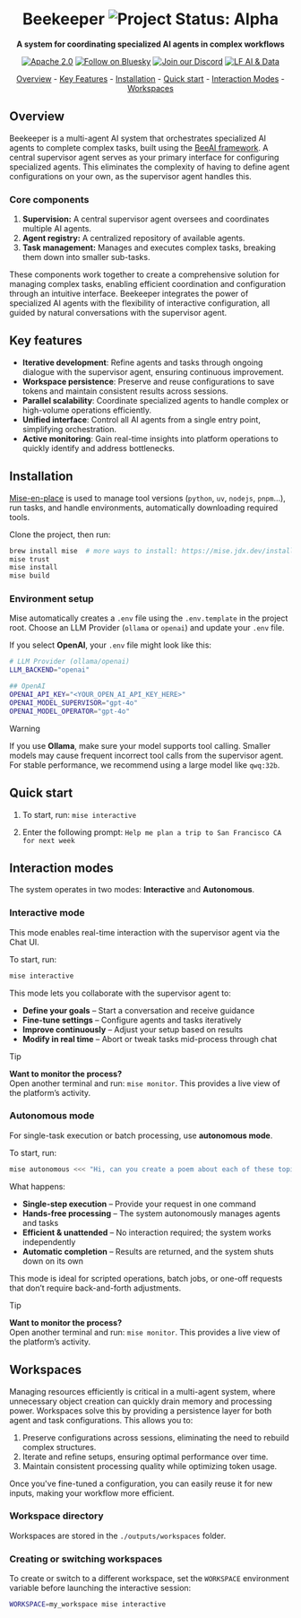 <div align="center">
  
# Beekeeper <img align="cener" alt="Project Status: Alpha" src="https://img.shields.io/badge/Status-Alpha-red">

**A system for coordinating specialized AI agents in complex workflows**

[![Apache 2.0](https://img.shields.io/badge/Apache%202.0-License-EA7826?style=plastic&logo=apache&logoColor=white)](https://github.com/i-am-bee/beeai-framework?tab=Apache-2.0-1-ov-file#readme)
[![Follow on Bluesky](https://img.shields.io/badge/Follow%20on%20Bluesky-0285FF?style=plastic&logo=bluesky&logoColor=white)](https://bsky.app/profile/beeaiagents.bsky.social)
[![Join our Discord](https://img.shields.io/badge/Join%20our%20Discord-7289DA?style=plastic&logo=discord&logoColor=white)](https://discord.com/invite/NradeA6ZNF)
[![LF AI & Data](https://img.shields.io/badge/LF%20AI%20%26%20Data-0072C6?style=plastic&logo=linuxfoundation&logoColor=white)](https://lfaidata.foundation/projects/)

[Overview](#overview) - [Key Features](#key-features) - [Installation](#installation) - [Quick start](#quick-start) - [Interaction Modes](#interaction-modes) - [Workspaces](#workspaces)

</div>

## Overview

Beekeeper is a multi-agent AI system that orchestrates specialized AI agents to complete complex tasks, built using the [BeeAI framework](https://github.com/i-am-bee/beeai-framework). A central supervisor agent serves as your primary interface for configuring specialized agents. This eliminates the complexity of having to define agent configurations on your own, as the supervisor agent handles this.

### Core components
1. **Supervision:** A central supervisor agent oversees and coordinates multiple AI agents.
2. **Agent registry:** A centralized repository of available agents.
3. **Task management:** Manages and executes complex tasks, breaking them down into smaller sub-tasks.

These components work together to create a comprehensive solution for managing complex tasks, enabling efficient coordination and configuration through an intuitive interface. Beekeeper integrates the power of specialized AI agents with the flexibility of interactive configuration, all guided by natural conversations with the supervisor agent.

## Key features

- **Iterative development**: Refine agents and tasks through ongoing dialogue with the supervisor agent, ensuring continuous improvement.  
- **Workspace persistence**: Preserve and reuse configurations to save tokens and maintain consistent results across sessions.  
- **Parallel scalability**: Coordinate specialized agents to handle complex or high-volume operations efficiently.  
- **Unified interface**: Control all AI agents from a single entry point, simplifying orchestration.  
- **Active monitoring**: Gain real-time insights into platform operations to quickly identify and address bottlenecks.

## Installation
[Mise-en-place](https://mise.jdx.dev/) is used to manage tool versions (`python`, `uv`, `nodejs`, `pnpm`...), run tasks, and handle environments, automatically downloading required tools.

Clone the project, then run:

```sh
brew install mise  # more ways to install: https://mise.jdx.dev/installing-mise.html
mise trust
mise install
mise build
```

### Environment setup

Mise automatically creates a `.env` file using the `.env.template` in the project root. Choose an LLM Provider (`ollama` or `openai`) and update your `.env` file. 

If you select **OpenAI**, your `.env` file might look like this:

```bash
# LLM Provider (ollama/openai)
LLM_BACKEND="openai"

## OpenAI
OPENAI_API_KEY="<YOUR_OPEN_AI_API_KEY_HERE>"
OPENAI_MODEL_SUPERVISOR="gpt-4o"
OPENAI_MODEL_OPERATOR="gpt-4o"
```

> [!WARNING]
> If you use **Ollama**, make sure your model supports tool calling. Smaller models may cause frequent incorrect tool calls from the supervisor agent. For stable performance, we recommend using a large model like `qwq:32b`.

## Quick start

1. To start, run: `mise interactive`

2. Enter the following prompt: `Help me plan a trip to San Francisco CA for next week`

## Interaction modes

The system operates in two modes: **Interactive** and **Autonomous**.

### Interactive mode

This mode enables real-time interaction with the supervisor agent via the Chat UI.

To start, run:
```bash
mise interactive
```

This mode lets you collaborate with the supervisor agent to:
- **Define your goals** – Start a conversation and receive guidance
- **Fine-tune settings** – Configure agents and tasks iteratively
- **Improve continuously** – Adjust your setup based on results
- **Modify in real time** – Abort or tweak tasks mid-process through chat

> [!TIP]
> **Want to monitor the process?**<br>
> Open another terminal and run: `mise monitor`. This provides a live view of the platform’s activity.

### Autonomous mode

For single-task execution or batch processing, use **autonomous mode**.

To start, run:
```bash
mise autonomous <<< "Hi, can you create a poem about each of these topics: bee, hive, queen, sun, flowers?"
```

What happens:
- **Single-step execution** – Provide your request in one command
- **Hands-free processing** – The system autonomously manages agents and tasks
- **Efficient & unattended** – No interaction required; the system works independently
- **Automatic completion** – Results are returned, and the system shuts down on its own

This mode is ideal for scripted operations, batch jobs, or one-off requests that don’t require back-and-forth adjustments.

> [!TIP]
> **Want to monitor the process?**<br>
> Open another terminal and run: `mise monitor`. This provides a live view of the platform’s activity.

## Workspaces

Managing resources efficiently is critical in a multi-agent system, where unnecessary object creation can quickly drain memory and processing power. Workspaces solve this by providing a persistence layer for both agent and task configurations. This allows you to:
1. Preserve configurations across sessions, eliminating the need to rebuild complex structures.
2. Iterate and refine setups, ensuring optimal performance over time.
3. Maintain consistent processing quality while optimizing token usage.

Once you've fine-tuned a configuration, you can easily reuse it for new inputs, making your workflow more efficient.

### Workspace directory

Workspaces are stored in the `./outputs/workspaces` folder.

### Creating or switching workspaces

To create or switch to a different workspace, set the `WORKSPACE` environment variable before launching the interactive session:
```bash
WORKSPACE=my_workspace mise interactive
```

